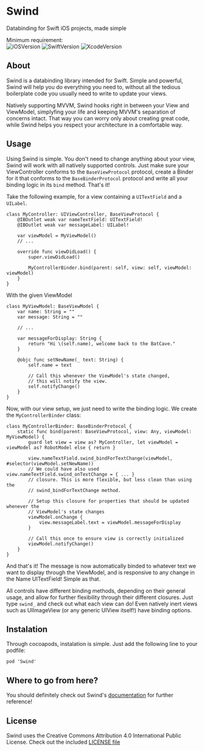 # Swind
Databinding for Swift iOS projects, made simple

Minimum requirement:  
![iOSVersion](https://img.shields.io/badge/iOS-10-brightgreen.svg) 
![SwiftVersion](https://img.shields.io/badge/Swift-5-brightgreen.svg) 
![XcodeVersion](https://img.shields.io/badge/Xcode-10-brightgreen.svg)  

## About
Swind is a databinding library intended for Swift. Simple and powerful,
Swind will help you do everything you need to, without all the tedious
boilerplate code you usually need to write to update your views.

Natively supporting MVVM, Swind hooks right in between your View and
ViewModel, simplyfing your life and keeping MVVM's separation of
concerns intact. That way you can worry only about creating great
code, while Swind helps you respect your architecture in a comfortable
way.

## Usage
Using Swind is simple. You don't need to change anything about your view,
Swind will work with all natively supported controls. Just make sure your
ViewController conforms to the `BaseViewProtocol` protocol, create a
Binder for it that conforms to the `BaseBinderProtocol` protocol and
write all your binding logic in its `bind` method. That's it!

Take the following example, for a view containing a `UITextField` and a
`UILabel`.

```
class MyController: UIViewController, BaseViewProtocol {
    @IBOutlet weak var nameTextField: UITextField!
    @IBOutlet weak var messageLabel: UILabel!

    var viewModel = MyViewModel()
    // ...

    override func viewDidLoad() {
        super.viewDidLoad()

        MyControllerBinder.bind(parent: self, view: self, viewModel: viewModel)
    }
}
```

With the given ViewModel
```
class MyViewModel: BaseViewModel {
    var name: String = ""
    var message: String = ""

    // ...

    var messageForDisplay: String {
        return "Hi \(self.name), welcome back to the BatCave."
    }

    @objc func setNewName(_ text: String) {
        self.name = text
        
        // Call this whenever the ViewModel's state changed,
        // this will notify the view.
        self.notifyChange()
    }
}
```

Now, with our view setup, we just need to write the binding logic. We
create the `MyControllerBinder` class:

```
class MyControllerBinder: BaseBinderProtocol {
    static func bind(parent: BaseViewProtocol, view: Any, viewModel: MyViewModel) {
        guard let view = view as? MyController, let viewModel = viewModel as? RobotModel else { return }

        view.nameTextField.swind_bindForTextChange(viewModel, #selector(viewModel.setNewName))
        // We could have also used view.nameTextField.swind_onTextChange = { ... } 
        // closure. This is more flexible, but less clean than using the 
        // swind_bindForTextChange method.

        // Setup this closure for properties that should be updated whenever the
        // ViewModel's state changes
        viewModel.onChange {
            view.messageLabel.text = viewModel.messageForDisplay
        }

        // Call this once to ensure view is correctly initialized
        viewModel.notifyChange()
    }
}
```

And that's it! The message is now automatically binded to whatever text
we want to display through the ViewModel, and is responsive to any change
in the Name UITextField! Simple as that.

All controls have different binding methods, depending on their general
usage, and allow for further flexibility through their different closures.
Just type `swind_` and check out what each view can do! Even natively inert
views such as UIImageView (or any generic UIView itself!) have binding
options.

## Instalation

Through cocoapods, instalation is simple.
Just add the following line to your podfile:
```
pod 'Swind'
```

## Where to go from here?

You should definitely check out Swind's [documentation](http://TODO.ADD.ME)
for further reference!

## License

Swind uses the Creative Commons Attribution 4.0 International Public License.
Check out the included [LICENSE file](https://raw.githubusercontent.com/blastervla/Swind/master/LICENSE)